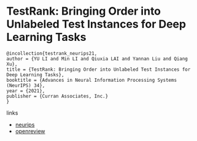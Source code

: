 # TestRank: Bringing Order into Unlabeled Test Instances for Deep Learning Tasks

```
@incollection{testrank_neurips21,
author = {YU LI and Min LI and Qiuxia LAI and Yannan Liu and Qiang Xu},
title = {TestRank: Bringing Order into Unlabeled Test Instances for Deep Learning Tasks},
booktitle = {Advances in Neural Information Processing Systems (NeurIPS) 34},
year = {2021},
publisher = {Curran Associates, Inc.}
}
```

links
- [neurips](https://neurips.cc/Conferences/2021/ScheduleMultitrack?event=27266)
- [openreview](https://openreview.net/forum?id=W-agFo22-TS)
